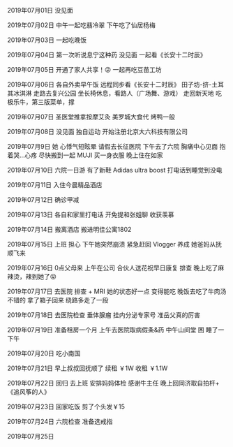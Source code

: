 2019年07月01日
没见面

2019年07月02日
中午一起吃翡冷翠
下午吃了仙居杨梅

2019年07月03日
一起吃晚饭

2019年07月04日
第一次听说息宁这种药
没见面
一起看《长安十二时辰》

2019年07月05日
开通了家人共享！😝
一起再吃豆苗工坊

2019年07月06日
各自外卖早午饭
远程同步看《长安十二时辰》
田子坊-挤-土耳其冰淇淋
走路去复兴公园
坐长椅休息，看路人（广场舞、游戏）
走回新天地 吃极乐牛，第三版菜单，撑

2019年07月07日
圣医堂推拿按摩艾灸
美罗城大食代
烤鸭一般

2019年07月08日
没见面 独自运动
开始注册北京大六科技有限公司

2019年07月9日
她 心悸气短眩晕
请假去长征医院
下午去了六院
胸痛中心见面
抱着哭…心疼
尽快搬到一起
MUJI 买一身衣服
晚上住在如家

2019年07月10日
六院一日游
有了新鞋  Adidas ultra boost
打电话到睡觉到没电

2019年07月11日
入住今晨精品酒店

2019年07月12日
确诊甲减

2019年07月13日
各自和家里打电话
开免提和张姐聊
收获羡慕

2019年07月14日
搬离酒店
搬进明佳公寓1802

2019年07月15日
上班 担心
下午她突然崩溃
紧急赶回
Vlogger 养成
她爸妈从抚顺飞来

2019年07月16日
0点父母来
上午在公司
合伙人送花祝早日康复
排查
晚上吃了麻辣烫，辣到她了😝

2019年07月17日
去医院 排查 + MRI
她的状态好一点
变得能吃
晚饭去吃了牛肉汤 不错的
拿了箱子回来 绕路多走了一段


2019年07月18日
去医院检查
垂体腺瘤
挂内分泌专家号
准岳父真的厉害

2019年07月19日
准备租房一个月
上午去医院取病假条&药
中午山间堂
困 睡了一下午

2019年07月20日
吃小南国

2019年07月21日
早上叔叔回抚顺了
续租 ￥1W
收租 ￥1.1W

2019年07月22日
回归 去上班
安排妈妈体检 感谢牛主任
晚上回同济取自拍杆+《追风筝的人》

2019年07月23日
回家吃饭
剪了个头发￥15

2019年07月24日
六院检查
准备选戒指

2019年07月25日
